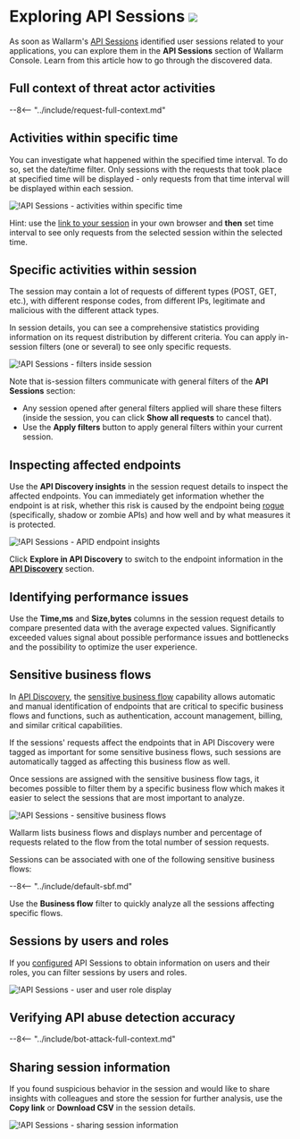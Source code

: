 [link-attacks]:                 ../user-guides/events/check-attack.md
[link-incidents]:               ../user-guides/events/check-incident.md
[link-sessions]:                ../api-sessions/overview.md
[link-api-abuse-prevention]:    ../api-abuse-prevention/overview.md
[img-api-sessions-api-abuse]:   ../images/api-sessions/api-sessions-api-abuse.png

# Exploring API Sessions <a href="../../about-wallarm/subscription-plans/#waap-and-advanced-api-security"><img src="../../images/api-security-tag.svg" style="border: none;"></a>

As soon as Wallarm's [API Sessions](overview.md) identified user sessions related to your applications, you can explore them in the **API Sessions** section of Wallarm Console. Learn from this article how to go through the discovered data.

## Full context of threat actor activities

--8<-- "../include/request-full-context.md"

## Activities within specific time

You can investigate what happened within the specified time interval. To do so, set the date/time filter. Only sessions with the requests that took place at specified time will be displayed - only requests from that time interval will be displayed within each session.

![!API Sessions - activities within specific time](../images/api-sessions/api-sessions-timeframe.png)

Hint: use the [link to your session](#sharing-session-information) in your own browser and **then** set time interval to see only requests from the selected session within the selected time.

## Specific activities within session

The session may contain a lot of requests of different types (POST, GET, etc.), with different response codes, from different IPs, legitimate and malicious with the different attack types.

In session details, you can see a comprehensive statistics providing information on its request distribution by different criteria. You can apply in-session filters (one or several) to see only specific requests.

![!API Sessions - filters inside session](../images/api-sessions/api-sessions-inline-filters.png)

Note that is-session filters communicate with general filters of the **API Sessions** section: 

* Any session opened after general filters applied will share these filters (inside the session, you can click **Show all requests** to cancel that).
* Use the **Apply filters** button to apply general filters within your current session.

## Inspecting affected endpoints

Use the **API Discovery insights** in the session request details to inspect the affected endpoints. You can immediately get information whether the endpoint is at risk, whether this risk is caused by the endpoint being [rogue](../api-discovery/rogue-api.md) (specifically, shadow or zombie APIs) and how well and by what measures it is protected.

![!API Sessions - APID endpoint insights](../images/api-sessions/api-sessions-apid-insight.png)

Click **Explore in API Discovery** to switch to the endpoint information in the [**API Discovery**](../api-discovery/overview.md) section.

## Identifying performance issues

Use the **Time,ms** and **Size,bytes** columns in the session request details to compare presented data with the average expected values. Significantly exceeded values signal about possible performance issues and bottlenecks and the possibility to optimize the user experience.

## Sensitive business flows

In [API Discovery](../api-discovery/overview.md), the [sensitive business flow](../api-discovery/sbf.md) capability allows automatic and manual identification of endpoints that are critical to specific business flows and functions, such as authentication, account management, billing, and similar critical capabilities.

If the sessions' requests affect the endpoints that in API Discovery were tagged as important for some sensitive business flows, such sessions are automatically tagged as affecting this business flow as well.

Once sessions are assigned with the sensitive business flow tags, it becomes possible to filter them by a specific business flow which makes it easier to select the sessions that are most important to analyze.

![!API Sessions - sensitive business flows](../images/api-sessions/api-sessions-sbf-no-select.png)

Wallarm lists business flows and displays number and percentage of requests related to the flow from the total number of session requests.

Sessions can be associated with one of the following sensitive business flows:

--8<-- "../include/default-sbf.md"

Use the **Business flow** filter to quickly analyze all the sessions affecting specific flows.

## Sessions by users and roles

If you [configured](setup.md#users-and-roles) API Sessions to obtain information on users and their roles, you can filter sessions by users and roles.

![!API Sessions - user and user role display](../images/api-sessions/api-sessions-user-role-display.png)

## Verifying API abuse detection accuracy

--8<-- "../include/bot-attack-full-context.md"

## Sharing session information

If you found suspicious behavior in the session and would like to share insights with colleagues and store the session for further analysis, use the **Copy link** or **Download CSV** in the session details.

![!API Sessions - sharing session information](../images/api-sessions/api-sessions-share.png)
